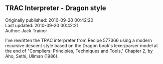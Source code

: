 ## TRAC Interpreter - Dragon style  
Originally published: 2010-09-20 00:42:20  
Last updated: 2010-09-20 00:42:21  
Author: Jack Trainor  
  
I've rewritten the TRAC interpreter from Recipe 577366 using a modern recursive descent style based on the Dragon book's lexer/parser model  at the end of "Compliers: Principles, Techniques and Tools," Chapter 2, by Aho, Sethi, Ullman (1986).
